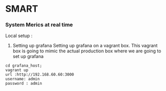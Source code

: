 # SMART

### System Merics at real time



Local setup :

1. Setting up grafana
Setting up grafana on a vagrant box. This vagrant box is going to mimic the actual production box where we are going to set up grafana

```
cd grafana_host;
vagrant up
url :http://192.168.60.60:3000
username: admin
password : admin
```

